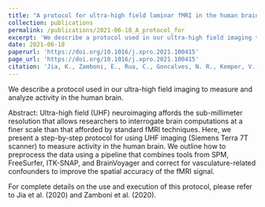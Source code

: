 ```yaml
---
title: "A protocol for ultra-high field laminar fMRI in the human brain"
collection: publications
permalink: /publications/2021-06-18_A_protocol_for
excerpt: 'We describe a protocol used in our ultra-high field imaging to measure and analyze activity in the human brain.'
date: 2021-06-18
paperurl: 'https://doi.org/10.1016/j.xpro.2021.100415'
page_url: 'https://doi.org/10.1016/j.xpro.2021.100415'
citation: 'Jia, K., Zamboni, E., Rua, C., Goncalves, N. R., Kemper, V., Ng, A. K. T., Rodgers, C. T., Guy Williams, G., Goebel, R., & Kourtzi, Z. (2021). A protocol for ultra-high field laminar fMRI in the human brain. <i>STAR Protocols</i>, <i>2</i>(2), Article 100415.'
---
```

We describe a protocol used in our ultra-high field imaging to measure and analyze activity in the human brain.

Abstract:
Ultra-high field (UHF) neuroimaging affords the sub-millimeter resolution that allows researchers to interrogate brain computations at a finer scale than that afforded by standard fMRI techniques. Here, we present a step-by-step protocol for using UHF imaging (Siemens Terra 7T scanner) to measure activity in the human brain. We outline how to preprocess the data using a pipeline that combines tools from SPM, FreeSurfer, ITK-SNAP, and BrainVoyager and correct for vasculature-related confounders to improve the spatial accuracy of the fMRI signal.

For complete details on the use and execution of this protocol, please refer to Jia et al. (2020) and Zamboni et al. (2020).
